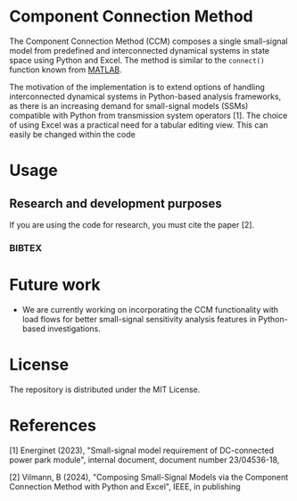 # Component Connection Method
The Component Connection Method (CCM) composes a single small-signal model from predefined and interconnected dynamical systems in state space using Python and Excel. The method is similar to the `connect()` function known from [MATLAB](https://se.mathworks.com/help/control/ref/dynamicsystem.connect.html). 

The motivation of the implementation is to extend options of handling interconnected dynamical systems in Python-based analysis frameworks, as there is an increasing demand for small-signal models (SSMs) compatible with Python from transmission system operators [1]. The choice of using Excel was a practical need for a tabular editing view. This can easily be changed within the code

# Usage
## Research and development purposes
If you are using the code for research, you must cite the paper [2].

### BIBTEX

# Future work
- We are currently working on incorporating the CCM functionality with load flows for better small-signal sensitivity analysis features in Python-based investigations.

# License
The repository is distributed under the MIT License.

# References
[1] Energinet (2023), "Small-signal model requirement of DC-connected power park module", internal document, document number 23/04536-18, 

[2] Vilmann, B (2024), "Composing Small-Signal Models via the Component Connection Method with Python and Excel", IEEE, in publishing
